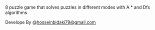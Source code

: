 8 puzzle game that solves puzzles in different modes with A * and Dfs algorithms


Develope By @hosseinbidaki79@gmail.com
